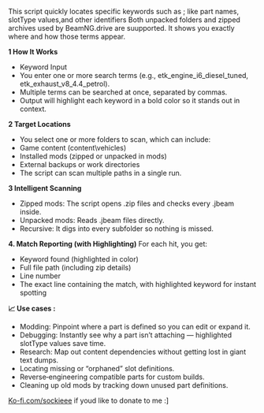 

This script quickly locates specific keywords such as ;
like part names, slotType values,and other identifiers
Both unpacked folders and zipped archives used by BeamNG.drive are suupported.
It shows you exactly where and how those terms appear.

**1 How It Works**
- Keyword Input
- You enter one or more search terms (e.g., etk_engine_i6_diesel_tuned, etk_exhaust_v8_4.4_petrol).
- Multiple terms can be searched at once, separated by commas.
- Output will highlight each keyword in a bold color so it stands out in context.

**2 Target Locations**
- You select one or more folders to scan, which can include:
- Game content (content\vehicles\)
- Installed mods (zipped or unpacked in mods\)
- External backups or work directories
- The script can scan multiple paths in a single run.

**3 Intelligent Scanning**
- Zipped mods: The script opens .zip files and checks every .jbeam inside.
- Unpacked mods: Reads .jbeam files directly.
- Recursive: It digs into every subfolder so nothing is missed.

**4. Match Reporting (with Highlighting)**
For each hit, you get:
- Keyword found (highlighted in color)
- Full file path (including zip details)
- Line number
- The exact line containing the match, with highlighted keyword for instant spotting

**📈 Use cases :**
- Modding: Pinpoint where a part is defined so you can edit or expand it.
- Debugging: Instantly see why a part isn’t attaching — highlighted slotType values save time.
- Research: Map out content dependencies without getting lost in giant text dumps.
- Locating missing or “orphaned” slot definitions.
- Reverse‑engineering compatible parts for custom builds.
- Cleaning up old mods by tracking down unused part definitions.

[Ko-fi.com/sockieee](https://ko-fi.com/sockieee)
if youd like to donate to me :]
